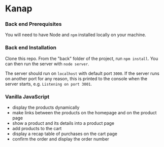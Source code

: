 # Kanap #

### Back end Prerequisites ###

You will need to have Node and `npm` installed locally on your machine.

### Back end Installation ###

Clone this repo. From the "back" folder of the project, run `npm install`. You can then run the server with `node server`. 

The server should run on `localhost` with default port `3000`. If the
server runs on another port for any reason, this is printed to the
console when the server starts, e.g. `Listening on port 3001`.

### Vanilla JavaScript ###

 - display the products dynamically
 - make links between the products on the homepage and on the product page
 - show a product and its details into a product page
 - add products to the cart
 - display a recap table of purchases on the cart page
 - confirm the order and display the order number
